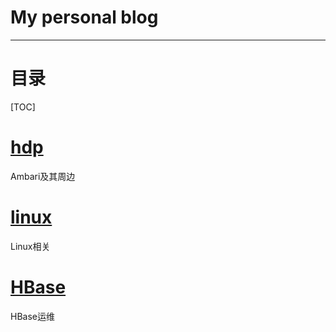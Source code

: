 # My personal blog
---

# 目录
[TOC]
#  [hdp](<https://github.com/HwiLu/HwiLu-Blog/labels/hdp>)
Ambari及其周边
# [linux](<https://github.com/HwiLu/HwiLu-Blog/labels/linux>) 
Linux相关
# [HBase]()
HBase运维
